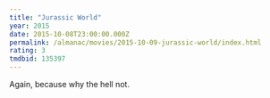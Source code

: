 ```yaml
---
title: "Jurassic World"
year: 2015
date: 2015-10-08T23:00:00.000Z
permalink: /almanac/movies/2015-10-09-jurassic-world/index.html
rating: 3
tmdbid: 135397
---
```


Again, because why the hell not.
